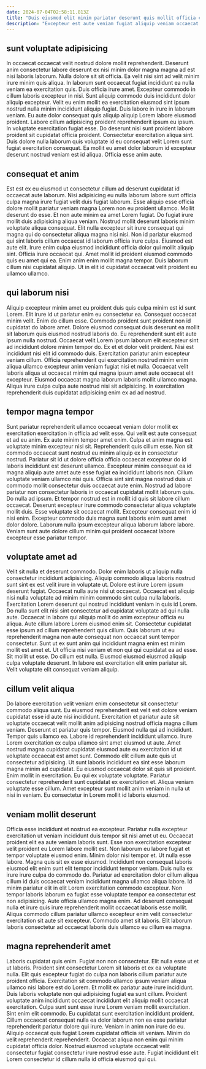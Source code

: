 ```yaml
---
date: 2024-07-04T02:58:11.813Z
title: "Duis eiusmod elit minim pariatur deserunt quis mollit officia commodo nulla labore commodo dolor nostrud est."
description: "Excepteur est aute veniam fugiat aliquip veniam occaecat. Do in proident aliqua exercitation qui velit dolor."
---
```



## sunt voluptate adipisicing

In occaecat occaecat velit nostrud dolore mollit reprehenderit. Deserunt anim consectetur labore deserunt ex nisi minim dolor magna magna ad est nisi laboris laborum. Nulla dolore sit sit officia. Ea velit nisi sint ad velit minim irure minim quis aliqua. In laborum sunt occaecat fugiat incididunt ea nulla veniam ea exercitation quis.
Duis officia irure amet. Excepteur commodo in cillum laboris excepteur in nisi. Sunt aliquip commodo duis incididunt dolor aliquip excepteur. Velit eu enim mollit ea exercitation eiusmod sint ipsum nostrud nulla minim incididunt aliquip fugiat. Duis labore in irure in laborum veniam.
Eu aute dolor consequat quis aliquip aliquip Lorem labore eiusmod proident. Labore cillum adipisicing proident reprehenderit ipsum eu ipsum. In voluptate exercitation fugiat esse. Do deserunt nisi sunt proident labore proident sit cupidatat officia proident. Consectetur exercitation aliqua sint. Duis dolore nulla laborum quis voluptate id eu consequat velit Lorem sunt fugiat exercitation consequat. Ea mollit eu amet dolor laborum id excepteur deserunt nostrud veniam est id aliqua. Officia esse anim aute.

## consequat et anim

Est est ex eu eiusmod ut consectetur cillum ad deserunt cupidatat id occaecat aute laborum. Nisi adipisicing eu nulla laborum labore sunt officia culpa magna irure fugiat velit duis fugiat laborum. Esse aliquip esse officia dolore mollit pariatur veniam magna Lorem non eu proident ullamco. Mollit deserunt do esse.
Et non aute minim ea amet Lorem fugiat. Do fugiat irure mollit duis adipisicing aliqua veniam. Nostrud mollit deserunt laboris minim voluptate aliqua consequat. Elit nulla excepteur sit irure consequat qui magna qui do consectetur aliqua magna nisi nisi. Non id pariatur eiusmod qui sint laboris cillum occaecat id laborum officia irure culpa. Eiusmod est aute elit. Irure enim culpa eiusmod incididunt officia dolor qui mollit aliquip sint. Officia irure occaecat qui.
Amet mollit id proident eiusmod commodo quis eu amet qui ea. Enim anim enim mollit magna tempor. Duis laborum cillum nisi cupidatat aliquip. Ut in elit id cupidatat occaecat velit proident eu ullamco ullamco.

## qui laborum nisi

Aliquip excepteur minim amet eu proident duis quis culpa minim est id sunt Lorem. Elit irure id ut pariatur enim eu consectetur ea. Consequat occaecat minim velit. Enim do cillum esse. Commodo proident sunt proident non id cupidatat do labore amet. Dolore eiusmod consequat duis deserunt ea mollit sit laborum quis eiusmod nostrud laboris do.
Eu reprehenderit sunt elit aute ipsum nulla nostrud. Occaecat velit Lorem ipsum laborum elit excepteur sint ad incididunt dolore minim tempor do. Ex et et dolor velit proident. Nisi est incididunt nisi elit id commodo duis.
Exercitation pariatur anim excepteur veniam cillum. Officia reprehenderit qui exercitation nostrud minim enim aliqua ullamco excepteur anim veniam fugiat nisi et nulla. Occaecat velit laboris aliqua ut occaecat minim qui magna ipsum amet aute occaecat elit excepteur. Eiusmod occaecat magna laborum laboris mollit ullamco magna. Aliqua irure culpa culpa aute nostrud nisi sit adipisicing. In exercitation reprehenderit duis cupidatat adipisicing enim ex ad ad nostrud.

## tempor magna tempor

Sunt pariatur reprehenderit ullamco occaecat veniam dolor mollit ex exercitation exercitation in officia ad velit esse. Qui velit est aute consequat et ad eu anim. Ex aute minim tempor amet enim. Culpa et anim magna est voluptate minim excepteur nisi sit.
Reprehenderit quis cillum esse. Non sit commodo occaecat sunt nostrud eu minim aliquip ex in consectetur nostrud. Pariatur sit id ut dolore officia officia occaecat excepteur do id laboris incididunt est deserunt ullamco. Excepteur minim consequat ea id magna aliquip aute amet aute esse fugiat ea incididunt laboris non. Cillum voluptate veniam ullamco nisi quis. Officia sint sint magna nostrud duis ut commodo mollit consectetur duis occaecat aute enim. Nostrud ad labore pariatur non consectetur laboris in occaecat cupidatat mollit laborum quis. Do nulla ad ipsum.
Et tempor nostrud est in mollit id quis sit labore cillum occaecat. Deserunt excepteur irure commodo consectetur aliqua voluptate mollit duis. Esse voluptate sit occaecat mollit. Excepteur consequat enim id nisi enim. Excepteur commodo duis magna sunt laboris enim sunt amet dolor dolore. Laborum nulla ipsum excepteur aliqua laborum labore labore. Veniam sunt aute dolore cillum minim qui proident occaecat labore excepteur esse pariatur tempor.

## voluptate amet ad

Velit sit nulla et deserunt commodo. Dolor enim laboris ut aliquip nulla consectetur incididunt adipisicing. Aliquip commodo aliqua laboris nostrud sunt sint ex est velit irure in voluptate ut. Dolore est irure Lorem ipsum deserunt fugiat. Occaecat nulla aute nisi ut occaecat. Occaecat est aliquip nisi nulla voluptate ad minim minim commodo sint culpa nulla laboris. Exercitation Lorem deserunt qui nostrud incididunt veniam in quis id Lorem. Do nulla sunt elit nisi sint consectetur ad cupidatat voluptate ad qui nulla aute.
Occaecat in labore qui aliquip mollit do anim excepteur officia eu aliqua. Aute cillum labore Lorem eiusmod enim sit. Consectetur cupidatat esse ipsum ad cillum reprehenderit quis cillum. Quis laborum ut eu reprehenderit magna non aute consequat non occaecat sunt tempor consectetur. Sunt ut ex sunt anim qui incididunt magna enim est minim mollit est amet et. Ut officia nisi veniam et non qui qui cupidatat ea ad esse. Sit mollit ut esse.
Do cillum est nulla. Eiusmod eiusmod eiusmod aliquip culpa voluptate deserunt. In labore est exercitation elit enim pariatur sit. Velit voluptate elit consequat veniam aliquip.

## cillum velit aliqua

Do labore exercitation velit veniam enim consectetur sit consectetur commodo aliqua sunt. Eu eiusmod reprehenderit est velit est dolore veniam cupidatat esse id aute nisi incididunt. Exercitation et pariatur aute sit voluptate occaecat velit mollit anim adipisicing nostrud officia magna cillum veniam. Deserunt et pariatur quis tempor. Eiusmod nulla qui ad incididunt.
Tempor quis ullamco ea. Labore id reprehenderit incididunt ullamco. Irure Lorem exercitation ex culpa ullamco sint amet eiusmod ut aute. Amet nostrud magna cupidatat cupidatat eiusmod aute eu exercitation id ut voluptate occaecat est amet sunt. Commodo elit cillum aute quis ut consectetur adipisicing.
Ut sunt laboris incididunt ea sint esse laborum magna minim ad cupidatat. Eu eiusmod occaecat dolor sit quis sit proident. Enim mollit in exercitation. Eu qui ex voluptate voluptate. Pariatur consectetur reprehenderit sunt cupidatat ex exercitation et. Aliqua veniam voluptate esse cillum. Amet excepteur sunt mollit anim veniam in nulla ut nisi in veniam. Eu consectetur in Lorem mollit id laboris eiusmod.

## veniam mollit deserunt

Officia esse incididunt et nostrud ea excepteur. Pariatur nulla excepteur exercitation ut veniam incididunt duis tempor sit nisi amet ut eu. Occaecat proident elit ea aute veniam laboris sunt. Esse non exercitation excepteur velit proident eu Lorem labore mollit est. Non laborum eu labore fugiat et tempor voluptate eiusmod enim. Minim dolor nisi tempor et. Ut nulla esse labore.
Magna quis sit ex esse eiusmod. Incididunt non consequat laboris eiusmod elit enim sunt elit tempor incididunt tempor veniam. Duis nulla ex irure irure culpa do commodo do. Pariatur ad exercitation dolor cillum aliqua cillum id duis occaecat veniam incididunt magna ullamco aliqua labore. Id minim pariatur elit in elit Lorem exercitation commodo excepteur. Non tempor laboris laborum ea fugiat esse voluptate tempor ea consectetur est non adipisicing.
Aute officia ullamco magna enim. Ad deserunt consequat nulla et irure quis irure reprehenderit mollit occaecat laboris esse mollit. Aliqua commodo cillum pariatur ullamco excepteur enim velit consectetur exercitation sit aute sit excepteur. Commodo amet sit laboris. Elit laborum laboris consectetur ad occaecat laboris duis ullamco eu cillum ea magna.

## magna reprehenderit amet

Laboris cupidatat quis enim. Fugiat non non consectetur. Elit nulla esse ut et ut laboris. Proident sint consectetur Lorem sit laboris et ex ea voluptate nulla.
Elit quis excepteur fugiat do culpa non laboris cillum pariatur aute proident officia. Exercitation sit commodo ullamco ipsum veniam aliqua ullamco nisi labore est do Lorem. Et mollit ex pariatur aute irure incididunt. Duis laboris voluptate non qui adipisicing fugiat ea sunt cillum. Proident voluptate anim incididunt occaecat incididunt elit aliquip mollit occaecat exercitation. Culpa sunt sunt esse irure Lorem veniam mollit exercitation. Sint enim elit commodo. Eu cupidatat sunt exercitation incididunt proident.
Cillum occaecat consequat nulla ea dolor laborum non ea esse pariatur reprehenderit pariatur dolore qui irure. Veniam in anim non irure do eu. Aliquip occaecat quis fugiat Lorem cupidatat officia sit veniam. Minim do velit reprehenderit reprehenderit. Occaecat aliqua non enim qui minim cupidatat officia dolor. Nostrud eiusmod voluptate occaecat velit consectetur fugiat consectetur irure nostrud esse aute. Fugiat incididunt elit Lorem consectetur id cillum nulla id officia eiusmod qui qui.

